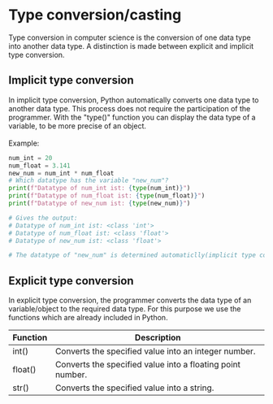 # Type conversion/casting

Type conversion in computer science is the conversion of one data type into another data type. A distinction is made between explicit and implicit type conversion.

## Implicit type conversion

In implicit type conversion, Python automatically converts one data type to another data type. This process does not require the participation of the programmer. With the "type()" function you can display the data type of a variable, to be more precise of an object.
<br>
<br>
Example:
```python
num_int = 20
num_float = 3.141
new_num = num_int * num_float
# Which datatype has the variable "new_num"?
print(f"Datatype of num_int ist: {type(num_int)}")
print(f"Datatype of num_float ist: {type(num_float)}")
print(f"Datatype of new_num ist: {type(new_num)}")

# Gives the output:
# Datatype of num_int ist: <class 'int'>
# Datatype of num_float ist: <class 'float'>
# Datatype of new_num ist: <class 'float'>

# The datatype of "new_num" is determined automaticlly(implicit type conversion)
```

## Explicit type conversion

In explicit type conversion, the programmer converts the data type of an variable/object to the required data type. For this purpose we use the functions which are already included in Python.

| Function      |  Description                                                    |
| ------------- | --------------------------------------------------------------- |
| int()         | Converts the specified value into an integer number.            |
| float()       | Converts the specified value into a floating point number.      |
| str()         | Converts the specified value into a string.                     | 
